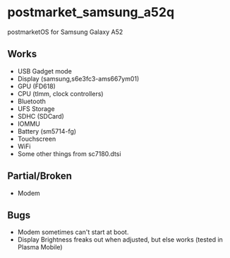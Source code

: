 # postmarket_samsung_a52q
postmarketOS for Samsung Galaxy A52

## Works
- USB Gadget mode
- Display (samsung,s6e3fc3-ams667ym01)
- GPU (FD618)
- CPU (tlmm, clock controllers)
- Bluetooth
- UFS Storage
- SDHC (SDCard)
- IOMMU
- Battery (sm5714-fg)
- Touchscreen
- WiFi
- Some other things from sc7180.dtsi
## Partial/Broken
- Modem
## Bugs
- Modem sometimes can't start at boot.
- Display Brightness freaks out when adjusted, but else works (tested in Plasma Mobile)
